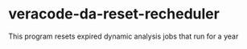 # veracode-da-reset-recheduler
This program resets expired dynamic analysis jobs that run for a year
